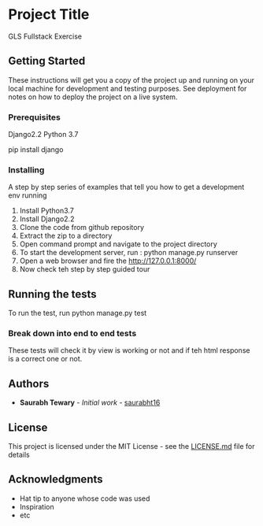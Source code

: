 # Project Title

GLS Fullstack Exercise

## Getting Started

These instructions will get you a copy of the project up and running on your local machine for development and testing purposes. See deployment for notes on how to deploy the project on a live system.

### Prerequisites
Django2.2
Python 3.7

pip install django

### Installing

A step by step series of examples that tell you how to get a development env running

1. Install Python3.7
2. Install Django2.2
3. Clone the code from github repository
4. Extract the zip to a directory
5. Open command prompt and navigate to the project directory
6. To start the development server, run : python manage.py runserver
7. Open a web browser and fire the http://127.0.0.1:8000/
8. Now check teh step by step guided tour

## Running the tests

To run the test, run python manage.py test 

### Break down into end to end tests

These tests will check it by view is working or not and if teh html response is a correct one or not.

## Authors

* **Saurabh Tewary** - *Initial work* - [saurabht16](https://github.com/saurabht16)

## License

This project is licensed under the MIT License - see the [LICENSE.md](LICENSE.md) file for details

## Acknowledgments

* Hat tip to anyone whose code was used
* Inspiration
* etc
